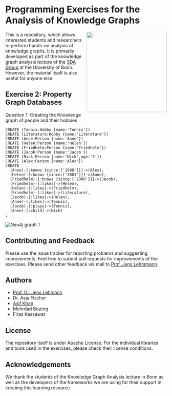 # Programming Exercises for the Analysis of Knowledge Graphs

<img align="right" src="http://sda.cs.uni-bonn.de/wp-content/uploads/2017/10/Smart-Data-Analytics.png" width="250px" />

This is a repository, which allows interested students and researchers to perform hands-on analysis of knowledge graphs. It is primarily developed as part of the knowledge graph analysis lecture of the [SDA Group](http://sda.tech) at the University of Bonn. However, the material itself is also useful for anyone else.

## Exercise 2: Property Graph Databases

Question 1: Creating the Knowledge graph of people and their hobbies
```
CREATE (Tennis:Hobby {name:'Tennis'})
CREATE (Literature:Hobby {name:'Literature'})
CREATE (Anne:Person {name:'Anne'})
CREATE (Helen:Person {name:'Helen'})
CREATE (Friedhelm:Person {name:'Friedhelm'})
CREATE (Jacob:Person {name:'Jacob'})
CREATE (Nick:Person {name:'Nick',age:'3'})
CREATE (Alex:Person {name:'Alex'})
CREATE
  (Anne)-[:knows {since:['1998']}]->(Alex),
  (Helen)-[:knows {since:['2001']}]->(Anne),
  (Friedhelm)-[:knows {since:['2000']}]->(Jacob),
  (Friedhelm)-[:likes]->(Helen),
  (Helen)-[:likes]->(Friedhelm),
  (Friedhelm)-[:likes]->(Literature),
  (Jacob)-[:likes]->(Helen),
  (Anne)-[:likes]->(Tennis),
  (Jacob)-[:plays]->(Tennis),
  (Anne)-[:child]->(Nick)
;
```
![Neo4j graph 1](https://github.com/SmartDataAnalytics/Knowledge-Graph-Analysis-Programming-Exercises/blob/master/Exercise_02/graph.png "Neo4j graph 1")


## Contributing and Feedback

Please use the issue tracker for reporting problems and suggesting improvements. Feel free to submit pull requests for improvements of the exercises. Please send other feedback via mail to [Prof. Jens Lehmmann](http://jens-lehmann.org).

## Authors

* [Prof. Dr. Jens Lehmann](http://jens-lehmann.org/)
* Dr. Asja Fischer
* [Asif Khan](https://sites.google.com/view/mak4086)
* Mehrdad Bozorg
* Firas Kassawat

## License

The repository itself is under Apache License. For the individual libraries and tools used in the exercises, please check their license conditions.

## Acknowledgements

We thank the students of the Knowledge Graph Analysis lecture in Bonn as well as the developers of the frameworks we are using for their support in creating this learning resource.
 
